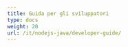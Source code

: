 ```yaml
---
title: Guida per gli sviluppatori
type: docs
weight: 20
url: /it/nodejs-java/developer-guide/
---
```

